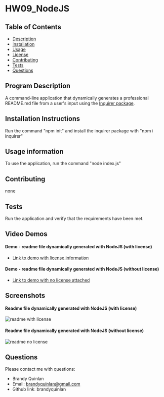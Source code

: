 # HW09_NodeJS

## Table of Contents

- [Description](#description)
- [Installation](#installation)
- [Usage](#usage)
- [License](#license)
- [Contributing](#contributing)
- [Tests](#test)
- [Questions](#questions)

## Program Description

A command-line application that dynamically generates a professional README.md file from a user's input using the [Inquirer package](https://www.npmjs.com/package/inquirer).

## Installation Instructions

Run the command "npm init" and install the inquirer package with "npm i inquirer"

## Usage information

To use the application, run the command "node index.js"

## Contributing

none

## Tests

Run the application and verify that the requirements have been met.


## Video Demos

#### Demo - readme file dynamically generated with NodeJS (with license)
* [Link to demo with license information](https://drive.google.com/file/d/1vQolYE2aiQwWX5Y5Wy76iGehR8mdd1O-/view?usp=sharing)

#### Demo - readme file dynamically generated with NodeJS (without license)
* [Link to demo with no license attached](https://drive.google.com/file/d/1KzgqQY8_sWGzA6Tv6lKAhoo8U_3hYcAQ/view?usp=sharing)


## Screenshots

#### Readme file dynamically generated with NodeJS (with license)
![readme with license](img/readme_with_license.png)

#### Readme file dynamically generated with NodeJS (without license)
![readme no license](img/readme_no_license.png)

## Questions

Please contact me with questions:

- Brandy Quinlan
- Email: brandyquinlan@gmail.com
- Github link: brandyquinlan
